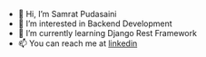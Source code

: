 - 👋 Hi, I’m Samrat Pudasaini
- 👀 I’m interested in Backend Development
- 🌱 I’m currently learning Django Rest Framework
- 📫 You can reach me at [linkedin](https://www.linkedin.com/in/samratiam/)

<!---
samratiam/samratiam is a ✨ special ✨ repository because its `README.md` (this file) appears on your GitHub profile.
You can click the Preview link to take a look at your changes.
--->
